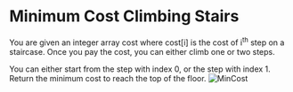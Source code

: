 # Minimum Cost Climbing Stairs

You are given an integer array cost where cost[i] is the cost of i<sup>th</sup> step on a staircase. Once you pay the cost, you can either climb one or two steps.

You can either start from the step with index 0, or the step with index 1.  Return the minimum cost to reach the top of the floor.
![MinCost](https://github.com/radixon/UnitTest/assets/59415488/80e7c720-6f9b-49ca-b88a-205aecbaa762)

